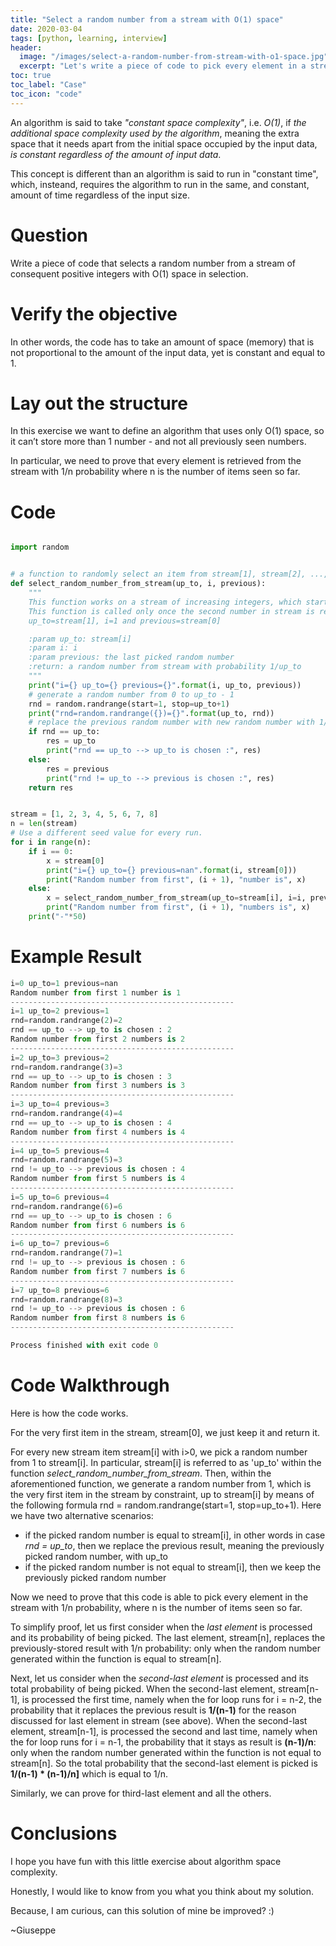 ```yaml
---
title: "Select a random number from a stream with O(1) space"
date: 2020-03-04
tags: [python, learning, interview]
header:
  image: "/images/select-a-random-number-from-stream-with-o1-space.jpg"
  excerpt: "Let's write a piece of code to pick every element in a stream with 1/n probability, where n is the number of items seen so far."
toc: true
toc_label: "Case"
toc_icon: "code"
---
```


An algorithm is said to take *"constant space complexity"*, i.e. *O(1)*, if *the additional space complexity used by the algorithm*, meaning the extra space that it needs apart from the initial space occupied by the input data, *is constant regardless of the amount of input data*.

This concept is different than an algorithm is said to run in "constant time", which, insteand, requires the algorithm to run in the same, and constant, amount of time regardless of the input size.

# Question

Write a piece of code that selects a random number from a stream of consequent positive integers with O(1) space in selection.

# Verify the objective

In other words, the code has to take an amount of space (memory) that is not proportional to the amount of the input data, yet is constant and equal to 1.

# Lay out the structure

In this exercise we want to define an algorithm that uses only O(1) space, so it can’t store more than 1 number - and not all previously seen numbers.

In particular, we need to prove that every element is retrieved from the stream with 1/n probability where n is the number of items seen so far.

# Code

~~~python

import random


# a function to randomly select an item from stream[1], stream[2], ..., stream[i]
def select_random_number_from_stream(up_to, i, previous):
    """
    This function works on a stream of increasing integers, which starts from 1.
    This function is called only once the second number in stream is reached, meaning when
    up_to=stream[1], i=1 and previous=stream[0]

    :param up_to: stream[i]
    :param i: i
    :param previous: the last picked random number
    :return: a random number from stream with probability 1/up_to
    """
    print("i={} up_to={} previous={}".format(i, up_to, previous))
    # generate a random number from 0 to up_to - 1
    rnd = random.randrange(start=1, stop=up_to+1)
    print("rnd=random.randrange({})={}".format(up_to, rnd))
    # replace the previous random number with new random number with 1/up_to probability
    if rnd == up_to:
        res = up_to
        print("rnd == up_to --> up_to is chosen :", res)
    else:
        res = previous
        print("rnd != up_to --> previous is chosen :", res)
    return res


stream = [1, 2, 3, 4, 5, 6, 7, 8]
n = len(stream)
# Use a different seed value for every run.
for i in range(n):
    if i == 0:
        x = stream[0]
        print("i={} up_to={} previous=nan".format(i, stream[0]))
        print("Random number from first", (i + 1), "number is", x)
    else:
        x = select_random_number_from_stream(up_to=stream[i], i=i, previous=x)
        print("Random number from first", (i + 1), "numbers is", x)
    print("-"*50)

~~~

# Example Result

~~~python
i=0 up_to=1 previous=nan
Random number from first 1 number is 1
--------------------------------------------------
i=1 up_to=2 previous=1
rnd=random.randrange(2)=2
rnd == up_to --> up_to is chosen : 2
Random number from first 2 numbers is 2
--------------------------------------------------
i=2 up_to=3 previous=2
rnd=random.randrange(3)=3
rnd == up_to --> up_to is chosen : 3
Random number from first 3 numbers is 3
--------------------------------------------------
i=3 up_to=4 previous=3
rnd=random.randrange(4)=4
rnd == up_to --> up_to is chosen : 4
Random number from first 4 numbers is 4
--------------------------------------------------
i=4 up_to=5 previous=4
rnd=random.randrange(5)=3
rnd != up_to --> previous is chosen : 4
Random number from first 5 numbers is 4
--------------------------------------------------
i=5 up_to=6 previous=4
rnd=random.randrange(6)=6
rnd == up_to --> up_to is chosen : 6
Random number from first 6 numbers is 6
--------------------------------------------------
i=6 up_to=7 previous=6
rnd=random.randrange(7)=1
rnd != up_to --> previous is chosen : 6
Random number from first 7 numbers is 6
--------------------------------------------------
i=7 up_to=8 previous=6
rnd=random.randrange(8)=3
rnd != up_to --> previous is chosen : 6
Random number from first 8 numbers is 6
--------------------------------------------------

Process finished with exit code 0

~~~

# Code Walkthrough

Here is how the code works.

For the very first item in the stream, stream[0], we just keep it and return it.

For every new stream item stream[i] with i>0, we pick a random number from 1 to stream[i]. In particular, stream[i] is referred to as 'up_to' within the function *select_random_number_from_stream*.
Then, within the aforementioned function, we generate a random number from 1, which is the very first item in the stream by constraint, up to stream[i] by means of the following formula rnd = random.randrange(start=1, stop=up_to+1).
Here we have two alternative scenarios:
 - if the picked random number is equal to stream[i], in other words in case *rnd = up_to*, then we replace the previous result, meaning the previously picked random number, with up_to
 - if the picked random number is not equal to stream[i], then we keep the previously picked random number

Now we need to prove that this code is able to pick every element in the stream with 1/n probability, where n is the number of items seen so far.

To simplify proof, let us first consider when the *last element* is processed and its probability of being picked.
The last element, stream[n], replaces the previously-stored result with 1/n probability: only when the random number generated within the function is equal to stream[n].

Next, let us consider when the *second-last element* is processed and its total probability of being picked.
When the second-last element, stream[n-1], is processed the first time, namely when the for loop runs for i = n-2,
the probability that it replaces the previous result is **1/(n-1)** for the reason discussed for last element in stream (see above).
When the second-last element, stream[n-1], is processed the second and last time, namely when the for loop runs for i = n-1,
the probability that it stays as result is **(n-1)/n**: only when the random number generated within the function is not equal to stream[n].
So the total probability that the second-last element is picked is **1/(n-1) \* (n-1)/n]** which is equal to 1/n.

Similarly, we can prove for third-last element and all the others.

# Conclusions

I hope you have fun with this little exercise about algorithm space complexity.

Honestly, I would like to know from you what you think about my solution.

Because, I am curious, can this solution of mine be improved? :)

~Giuseppe
